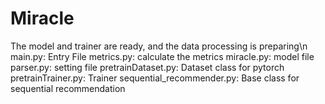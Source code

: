 # Miracle
The model and trainer are ready, and the data processing is preparing\n
main.py: Entry File
metrics.py: calculate the metrics
miracle.py: model file
parser.py: setting file
pretrainDataset.py: Dataset class for pytorch
pretrainTrainer.py: Trainer
sequential_recommender.py: Base class for sequential recommendation